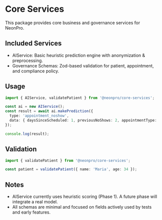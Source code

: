 # Core Services

This package provides core business and governance services for NeonPro.

## Included Services

- AIService: Basic heuristic prediction engine with anonymization & preprocessing.
- Governance Schemas: Zod-based validation for patient, appointment, and compliance policy.

## Usage

```ts
import { AIService, validatePatient } from '@neonpro/core-services';

const ai = new AIService();
const result = await ai.makePrediction({
  type: 'appointment_noshow',
  data: { daysSinceScheduled: 1, previousNoShows: 2, appointmentType: 'consultation' },
});

console.log(result);
```

## Validation

```ts
import { validatePatient } from '@neonpro/core-services';

const patient = validatePatient({ name: 'Maria', age: 34 });
```

## Notes

- AIService currently uses heuristic scoring (Phase 1). A future phase will integrate a real model.
- All schemas are minimal and focused on fields actively used by tests and early features.
